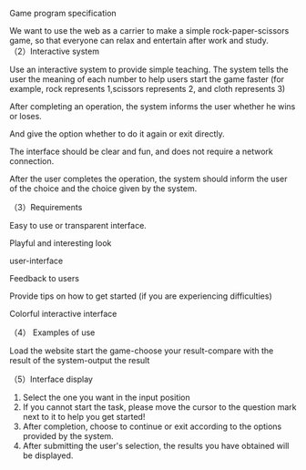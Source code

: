 Game program specification                               

We want to use the web as a carrier to make a simple rock-paper-scissors game, so that everyone can relax and entertain after work and study.                                         
（2）Interactive system  

                                    
Use an interactive system to provide simple teaching. The system tells the user the meaning of each number to help users start the game faster (for example, rock represents 1,scissors represents 2, and cloth represents 3)
            
After completing an operation, the system informs the user whether he wins or loses.
             
And give the option whether to do it again or exit directly.
            
The interface should be clear and fun, and does not require a network connection.
                    
After the user completes the operation, the system should inform the user of the choice and the choice given by the system.

（3）Requirements                                                  

  
Easy to use or transparent interface.
                     

Playful and interesting look
               
user-interface
              
Feedback to users
                
Provide tips on how to get started (if you are experiencing difficulties)
               
Colorful interactive interface

（4） Examples of use             

Load the website start the game-choose your result-compare with the result of the system-output the result

（5）Interface display           
                               
                
1. Select the one you want in the input position                                                    
2. If you cannot start the task, please move the cursor to the question mark next to it to help you get started!                                                     
3. After completion, choose to continue or exit according to the options provided by the system.                                            
4. After submitting the user's selection, the results you have obtained will be displayed. 
